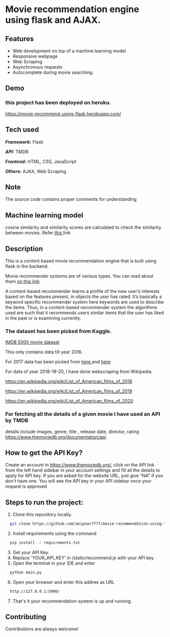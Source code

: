
# Movie recommendation engine using flask and AJAX.

## Features

- Web development on top of a machine learning model
- Responsive webpage
- Web Scraping
- Asynchronous requests
- Autocomplete during movie searching.

## Demo

### this project has been deployed on heroku.

https://movie-recommend-using-flask.herokuapp.com/

## Tech used
***Framework:*** Flask

***API:*** TMDB

***Frontend:*** HTML, CSS, JavaScript

***Others:*** AJAX, Web Scraping

## Note
The source code contains proper comments for understanding

## Machine learning model
cosine similarity and similarity scores are calculated to check the similarity between movies.
Refer <a href="https://www.machinelearningplus.com/nlp/cosine-similarity/"> this </a> link 

## Description


This is a content based movie recommendation engine that is built using flask in the backend. 

Movie recommender systems are of various types. You can read about them <a href = "https://www.bluepiit.com/blog/classifying-recommender-systems/"> on this link</a>.

A content-based recommender learns a profile of the new user’s interests based on the features present, in objects the user has rated. It’s basically a keyword specific recommender system here keywords are used to describe the items. Thus, in a content-based recommender system the algorithms used are such that it recommends users similar items that the user has liked in the past or is examining currently.

### The dataset has been picked from Kaggle. 

<a href="https://www.kaggle.com/carolzhangdc/imdb-5000-movie-dataset">IMDB 5000 movie dataset </a>

This only contains data till year 2016. 

For 2017 data has been picked from <a href="https://www.kaggle.com/rounakbanik/the-movies-dataset"> here </a> and <a href="https://kaggle.com/rounakbanik/the-movies-dataset?select=movies_metadata.csv "> here </a>



For data of year 2018-19-20, I have done webscraping from Wikipedia.


https://en.wikipedia.org/wiki/List_of_American_films_of_2018

https://en.wikipedia.org/wiki/List_of_American_films_of_2019

https://en.wikipedia.org/wiki/List_of_American_films_of_2020

### For fetching all the details of a given movie I have used an API by TMDB 

details include images, genre, title , release date, director, rating
https://www.themoviedb.org/documentation/api.

## How to get the API Key?
Create an account in https://www.themoviedb.org/, click on the API link from the left hand sidebar in your account settings and fill all the details to apply for API key. If you are asked for the website URL, just give "NA" if you don't have one. You will see the API key in your API sidebar once your request is approved

## Steps to run the project:
1. Clone this repository locally.
```bash
  git clone https://github.com/anipnwr7777/movie-recommendation-using-flask
```
2. Install requirements using the command 
```bash
  pip install -r requirements.txt
```
3. Get your API Key.
4. Replace 'YOUR_API_KEY' in /static/recommend.js with your API key.
5. Open the terminal in your IDE and enter
```bash
  python main.py
```
6. Open your browser and enter this addres as URL
```bash
  http://127.0.0.1:5000/
```
7. That's it your recommendation system is up and running.

  
## Contributing

Contributions are always welcome!
  


  
